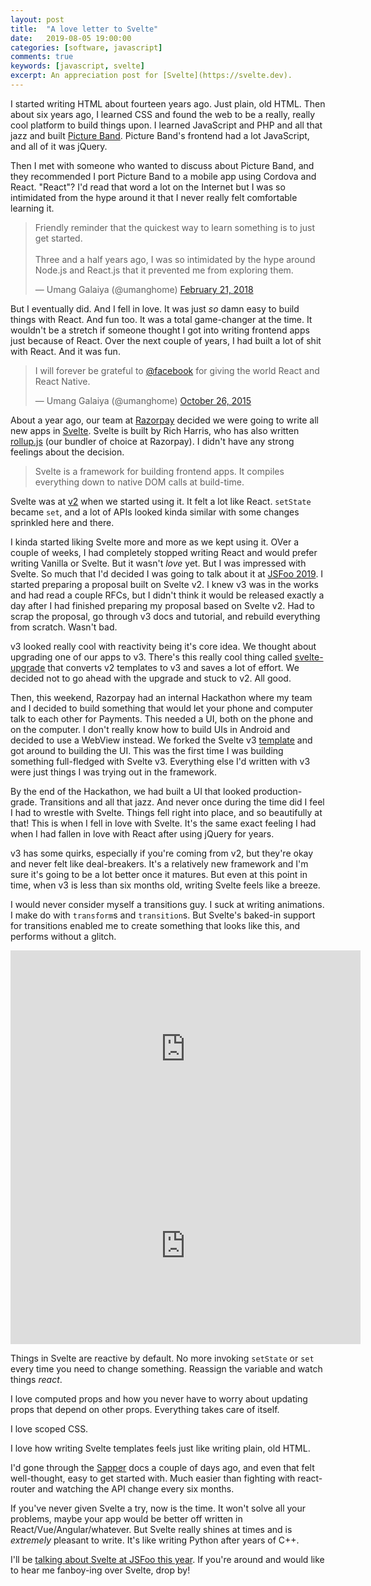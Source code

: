 ```yaml
---
layout: post
title:  "A love letter to Svelte"
date:   2019-08-05 19:00:00
categories: [software, javascript]
comments: true
keywords: [javascript, svelte]
excerpt: An appreciation post for [Svelte](https://svelte.dev).
---
```


I started writing HTML about fourteen years ago. Just plain, old HTML. Then about six years ago, I learned CSS and found the web to be a really, really cool platform to build things upon. I learned JavaScript and PHP and all that jazz and built [Picture Band](https://pictureband.co). Picture Band's frontend had a lot JavaScript, and all of it was jQuery.

Then I met with someone who wanted to discuss about Picture Band, and they recommended I port Picture Band to a mobile app using Cordova and React. "React"? I'd read that word a lot on the Internet but I was so intimidated from the hype around it that I never really felt comfortable learning it.

<blockquote class="twitter-tweet"><p lang="en" dir="ltr">Friendly reminder that the quickest way to learn something is to just get started.<br><br>Three and a half years ago, I was so intimidated by the hype around Node.js and React.js that it prevented me from exploring them.</p>&mdash; Umang Galaiya (@umanghome) <a href="https://twitter.com/umanghome/status/966211981064769538?ref_src=twsrc%5Etfw">February 21, 2018</a></blockquote> <script async src="https://platform.twitter.com/widgets.js" charset="utf-8"></script>

But I eventually did. And I fell in love. It was just *so* damn easy to build things with React. And fun too. It was a total game-changer at the time. It wouldn't be a stretch if someone thought I got into writing frontend apps just because of React. Over the next couple of years, I had built a lot of shit with React. And it was fun.

<blockquote class="twitter-tweet"><p lang="en" dir="ltr">I will forever be grateful to <a href="https://twitter.com/facebook?ref_src=twsrc%5Etfw">@facebook</a> for giving the world React and React Native.</p>&mdash; Umang Galaiya (@umanghome) <a href="https://twitter.com/umanghome/status/658658179660668928?ref_src=twsrc%5Etfw">October 26, 2015</a></blockquote> <script async src="https://platform.twitter.com/widgets.js" charset="utf-8"></script>

About a year ago, our team at [Razorpay](https://razorpay.com) decided we were going to write all new apps in [Svelte](https://svelte.dev). Svelte is built by Rich Harris, who has also written [rollup.js](https://rollupjs.org) (our bundler of choice at Razorpay). I didn't have any strong feelings about the decision.

> Svelte is a framework for building frontend apps. It compiles everything down to native DOM calls at build-time.

Svelte was at [v2](https://v2.svelte.dev) when we started using it. It felt a lot like React. `setState` became `set`, and a lot of APIs looked kinda similar with some changes sprinkled here and there.

I kinda started liking Svelte more and more as we kept using it. OVer a couple of weeks, I had completely stopped writing React and would prefer writing Vanilla or Svelte. But it wasn't _love_ yet. But I was impressed with Svelte. So much that I'd decided I was going to talk about it at [JSFoo 2019](https://hasgeek.com/jsfoo/2019/). I started preparing a proposal built on Svelte v2. I knew v3 was in the works and had read a couple RFCs, but I didn't think it would be released exactly a day after I had finished preparing my proposal based on Svelte v2. Had to scrap the proposal, go through v3 docs and tutorial, and rebuild everything from scratch. Wasn't bad.

v3 looked really cool with reactivity being it's core idea. We thought about upgrading one of our apps to v3. There's this really cool thing called [svelte-upgrade](https://github.com/sveltejs/svelte-upgrade) that converts v2 templates to v3 and saves a lot of effort. We decided not to go ahead with the upgrade and stuck to v2. All good.

Then, this weekend, Razorpay had an internal Hackathon where my team and I decided to build something that would let your phone and computer talk to each other for Payments. This needed a UI, both on the phone and on the computer. I don't really know how to build UIs in Android and decided to use a WebView instead. We forked the Svelte v3 [template](https://github.com/sveltejs/template) and got around to building the UI. This was the first time I was building something full-fledged with Svelte v3. Everything else I'd written with v3 were just things I was trying out in the framework.

By the end of the Hackathon, we had built a UI that looked production-grade. Transitions and all that jazz. And never once during the time did I feel I had to wrestle with Svelte. Things fell right into place, and so beautifully at that! This is when I fell in love with Svelte. It's the same exact feeling I had when I had fallen in love with React after using jQuery for years.

v3 has some quirks, especially if you're coming from v2, but they're okay and never felt like deal-breakers. It's a relatively new framework and I'm sure it's going to be a lot better once it matures. But even at this point in time, when v3 is less than six months old, writing Svelte feels like a breeze.

I would never consider myself a transitions guy. I suck at writing animations. I make do with `transform`s and `transition`s. But Svelte's baked-in support for transitions enabled me to create something that looks like this, and performs without a glitch.

<iframe width="560" height="315" src="https://www.youtube.com/embed/0TMNf-2ubD0" frameborder="0" allow="accelerometer; autoplay; encrypted-media; gyroscope; picture-in-picture" allowfullscreen></iframe>

<iframe width="560" height="315" src="https://www.youtube.com/embed/qH2Hk8V5RL4" frameborder="0" allow="accelerometer; autoplay; encrypted-media; gyroscope; picture-in-picture" allowfullscreen></iframe>

Things in Svelte are reactive by default. No more invoking `setState` or `set` every time you need to change something. Reassign the variable and watch things _react_.

I love computed props and how you never have to worry about updating props that depend on other props. Everything takes care of itself.

I love scoped CSS.

I love how writing Svelte templates feels just like writing plain, old HTML.

I'd gone through the [Sapper](https://sapper.svelte.dev/) docs a couple of days ago, and even that felt well-thought, easy to get started with. Much easier than fighting with react-router and watching the API change every six months.

If you've never given Svelte a try, now is the time. It won't solve all your problems, maybe your app would be better off written in React/Vue/Angular/whatever. But Svelte really shines at times and is _extremely_ pleasant to write. It's like writing Python after years of C++.

I'll be [talking about Svelte at JSFoo this year](https://hasgeek.com/jsfoo/2019/schedule/rethinking-frontend-apps-with-svelte-wgXuufqr6bvB2Zt8gDnCRj). If you're around and would like to hear me fanboy-ing over Svelte, drop by!